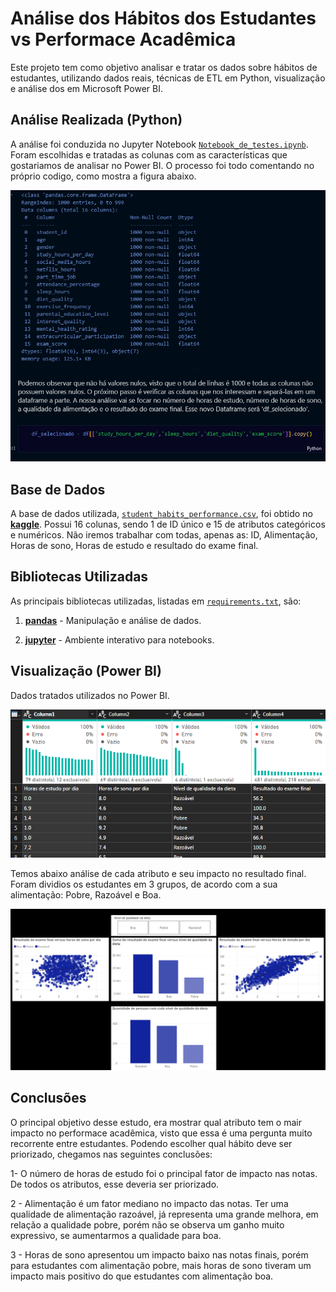 # Análise dos Hábitos dos Estudantes vs Performace Acadêmica

Este projeto tem como objetivo analisar e tratar os dados sobre hábitos de estudantes, utilizando dados reais, técnicas de ETL em Python, visualização e análise dos em Microsoft Power BI.

## Análise Realizada (Python)

A análise foi conduzida no Jupyter Notebook [`Notebook_de_testes.ipynb`](Notebook_de_testes.ipynb). Foram escolhidas e tratadas as colunas com as características que gostariamos de analisar no Power BI. O processo foi todo comentando no próprio codigo, como mostra a figura abaixo.

![Python 1](/imagens/Python1.png)


## Base de Dados

A base de dados utilizada, [`student_habits_performance.csv`](student_habits_performance.csv), foi obtido no **[kaggle](https://www.kaggle.com/datasets/jayaantanaath/student-habits-vs-academic-performance)**. Possui 16 colunas, sendo 1 de ID único e 15 de atributos categóricos e numéricos. Não iremos trabalhar com todas, apenas as: ID, Alimentação, Horas de sono, Horas de estudo e resultado do exame final.

## Bibliotecas Utilizadas

As principais bibliotecas utilizadas, listadas em [`requirements.txt`](requirements.txt), são:

1. **[pandas](https://pandas.pydata.org/)** - Manipulação e análise de dados.

2. **[jupyter](https://jupyter.org/)** - Ambiente interativo para notebooks.

## Visualização (Power BI)

Dados tratados utilizados no Power BI.

![Power BI imagem 1](/imagens/Power1.png)

Temos abaixo análise de cada atributo e seu impacto no resultado final. Foram dividios os estudantes em 3 grupos, de acordo com a sua alimentação: Pobre, Razoável e Boa. 

![Power BI imagem 2](/imagens/Power2.png)

## Conclusões

O principal objetivo desse estudo, era mostrar qual atributo tem o mair impacto no performace acadêmica, visto que essa é uma pergunta muito recorrente entre estudantes. Podendo escolher qual hábito deve ser priorizado, chegamos nas seguintes conclusões:

1- O número de horas de estudo foi o principal fator de impacto nas notas. De todos os atributos, esse deveria ser priorizado.

2 - Alimentação é um fator mediano no impacto das notas. Ter uma qualidade de alimentação razoável, já representa uma grande melhora, em relação a qualidade pobre, porém não se observa um ganho muito expressivo, se aumentarmos a qualidade para boa.

3 - Horas de sono apresentou um impacto baixo nas notas finais, porém para estudantes com alimentação pobre, mais horas de sono tiveram um impacto mais positivo do que estudantes com alimentação boa. 



